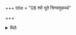 +++
title = "08 श्वो भूते त्रिणवमुकथ्यं"

+++

<details><summary>थिते</summary>

श्वो भूते त्रिणवमुकथ्यं शाक्वरसामानमुपयन्ति ८
</details>
